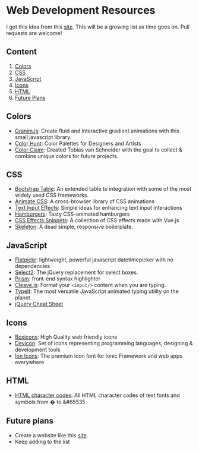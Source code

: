 # Web Development Resources

I got this idea from this [site](https://webdevresources.info/colors). This will be a growing list as time goes on. Pull requests are welcome!

## Content

1. [Colors](#colors)
2. [CSS](#css)
3. [JavaScript](#javascript)
4. [Icons](icons)
5. [HTML](#html)
6. [Future Plans](#future-plans)

## Colors
* [Granim.js](https://github.com/sarcadass/granim.js): Create fluid and interactive gradient animations with this small javascript library.
* [Color Hunt](https://colorhunt.co/): Color Palettes for Designers and Artists
* [Color Claim](https://www.vanschneider.com/colors): Created Tobias van Schneider with the goal to collect & combine unique colors for future projects.

## CSS
* [Bootstrap Table](https://github.com/wenzhixin/bootstrap-table): An extended table to integration with some of the most widely used CSS frameworks.
* [Animate CSS](https://github.com/daneden/animate.css): A cross-browser library of CSS animations
* [Text Input Effects](https://tympanus.net/Development/TextInputEffects/index.html): Simple ideas for enhancing text input interactions
* [Hamburgers](https://github.com/jonsuh/hamburgers): Tasty CSS-animated hamburgers
* [CSS Effects Snippets](https://github.com/emilkowalski/css-effects-snippets): A collection of CSS effects made with Vue.js
* [Skeleton](http://getskeleton.com/): A dead simple, responsive boilerplate.

## JavaScript
* [Flatpickr](https://github.com/flatpickr/flatpickr): lightweight, powerful javascript datetimepicker with no dependencies
* [Select2](https://github.com/select2/select2): The jQuery replacement for select boxes.
* [Prism](https://prismjs.com/): front-end syntax highlighter 
* [Cleave.js](https://github.com/nosir/cleave.js): Format your ```<input/>``` content when you are typing.
* [TypeIt](https://github.com/alexmacarthur/typeit): The most versatile JavaScript animated typing utility on the planet.
* [jQuery Cheat Sheet](https://websitesetup.org/wp-content/uploads/2017/01/wsu-jquery-cheat-sheet.pdf)

## Icons
* [Boxicons](https://boxicons.com/): High Quality web friendly icons 
* [Devicon](https://github.com/konpa/devicon/): Set of icons representing programming languages, designing & development tools
* [Ion Icons](https://github.com/ionic-team/ionicons): The premium icon font for Ionic Framework and web apps everywhere

## HTML
* [HTML character codes](https://www.rapidtables.com/web/html/html-codes.html): All HTML character codes of text fonts and symbols from &#0; to &#65535

## Future plans
* Create a website like this [site](https://webdevresources.info/colors).
* Keep adding to the list

